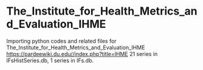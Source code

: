 # The_Institute_for_Health_Metrics_and_Evaluation_IHME
Importing python codes and related files for The_Institute_for_Health_Metrics_and_Evaluation_IHME https://pardeewiki.du.edu//index.php?title=IHME 21 series in IFsHistSeries.db, 1 series in IFs.db.

